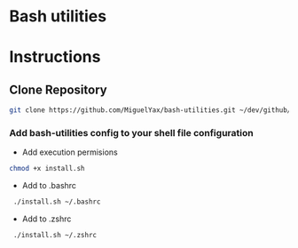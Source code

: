 # Bash utilities

# Instructions

## Clone Repository

```bash
git clone https://github.com/MiguelYax/bash-utilities.git ~/dev/github/bash-utilities

```

### Add bash-utilities config to your shell file configuration

- Add execution permisions
```bash
chmod +x install.sh
```

- Add to .bashrc
```bash
 ./install.sh ~/.bashrc
```

- Add to .zshrc
```bash
 ./install.sh ~/.zshrc
```
